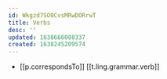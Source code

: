 ```yaml
---
id: Wkgzd7SO0CvsMRwDORrwT
title: Verbs
desc: ''
updated: 1638666088337
created: 1638245209574
---
```




- [[p.correspondsTo]] [[t.ling.grammar.verb]]

